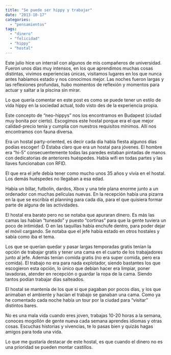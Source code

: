 ```yaml
---
title: "Se puede ser hippy y trabajar"
date: "2013-10-17"
categories: 
  - "pensamientos"
tags: 
  - "dinero"
  - "felicidad"
  - "hippy"
  - "hostal"
---
```


Este julio hice un interrail con algunos de mis compañeros de universidad. Fueron unos días muy intensos, en los que aprendimos muchas cosas distintas, vivimos experiencias únicas, visitamos lugares en los que nunca antes habíamos estado y nos conocimos mejor. Las noches fueron largas y las reflexiones profundas, hubo momentos de reflexión y momentos para actuar y saltar a la piscina sin mirar.

Lo que quería comentar en este post es como se puede tener un estilo de vida hippy en la sociedad actual, todo visto des de la experiencia propia.

Este concepto de “neo-hippys” nos los encontramos en Budapest (ciudad muy bonita por cierto). Escogimos este hostal porque era el que mejor calidad-precio tenía y cumplía con nuestros requisitos mínimos. Allí nos encontramos con fauna diversa.

Era un hostal party-oriented, es decir cada día había fiesta algunos días podías escoger! :D Estaba claro que era un hostal para jóvenes. El hombre era “hi-5” consecuentemente todas las paredes estaban pintadas de manos con dedicatorias de anteriores huéspedes. Había wifi en todas partes y las llaves funcionaban con RFID.

El que era el jefe debía tener como mucho unos 35 años y vivía en el hostal. Los demás huéspedes no llegaban a esa edad.

Había un billar, futbolín, dardos, Xbox y una tele plana enorme junto a un ordenador con muchas películas nuevas. En la recepción había una pizarra en la que se escribía el planning para cada día, para el que quisiera formar parte de alguna de las actividades.

El hostal era barato pero no se notaba que apuraran dinero. Es más las camas las habían “tuneado” y puesto “cortinas” para que la gente tuviera un poco de intimidad. O en las taquillas había enchufe dentro, para poder dejar el móvil cargando. Se notaba que el jefe había estado en otros hostales y sabía como iba el tema.

Los que se querían quedar y pasar largas temporadas gratis tenían la opción de trabajar gratis y tener una cama en el cuarto de los trabajadores junto al jefe. Además tenían comida gratis (no era super comida, pero era comida). El trabajo no era para nada explotador, siendo bastantes los que escogieron esta opción, lo único que debían hacer era limpiar, poner lavadoras, atender en recepción o guardar la ropa de la cama. Siendo tantos podían trabajar días salteados.

El hostal se mantenía de los que si que pagaban por pocos días, y los que animaban el ambiente y hacían el trabajo se ganaban una cama. Como ya he comentado cada noche había un tour por la ciudad para “visitar” distintos bares.

No es una mala vida cuando eres joven, trabajas 10-20 horas a la semana, conoces mogollón de gente nueva cada semana aprendes idiomas y otras cosas. Escuchas historias y vivencias, te lo pasas bien y quizás hagas amigos para toda una vida.

Lo que me gustaría destacar de este hostal, es que cuando el dinero no es una prioridad se pueden montar castillos.
